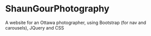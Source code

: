 # ShaunGourPhotography
A website for an Ottawa photographer, using Bootstrap (for nav and carousels), JQuery and CSS
